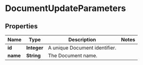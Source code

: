 

# DocumentUpdateParameters

## Properties

Name | Type | Description | Notes
------------ | ------------- | ------------- | -------------
**id** | **Integer** | A unique Document identifier. | 
**name** | **String** | The Document name. | 



